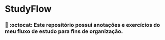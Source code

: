 # StudyFlow
### :bookmark: :octocat: Este repositório possui anotações e exercícios do meu fluxo de estudo para fins de organização.
